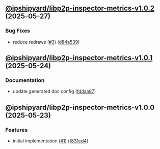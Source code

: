 ## [@ipshipyard/libp2p-inspector-metrics-v1.0.2](https://github.com/ipshipyard/js-libp2p-inspector/compare/@ipshipyard/libp2p-inspector-metrics-1.0.1...@ipshipyard/libp2p-inspector-metrics-1.0.2) (2025-05-27)

### Bug Fixes

* reduce redraws ([#3](https://github.com/ipshipyard/js-libp2p-inspector/issues/3)) ([d84a539](https://github.com/ipshipyard/js-libp2p-inspector/commit/d84a539857fff209f488030c325f63a1dbfd21c0))

## [@ipshipyard/libp2p-inspector-metrics-v1.0.1](https://github.com/ipshipyard/js-libp2p-inspector/compare/@ipshipyard/libp2p-inspector-metrics-1.0.0...@ipshipyard/libp2p-inspector-metrics-1.0.1) (2025-05-24)

### Documentation

* update generated doc config ([fddaa87](https://github.com/ipshipyard/js-libp2p-inspector/commit/fddaa87f25c70e39a993b766bc2a3ceacad120b8))

## @ipshipyard/libp2p-inspector-metrics-v1.0.0 (2025-05-23)

### Features

* initial implementation ([#1](https://github.com/ipshipyard/js-libp2p-inspector/issues/1)) ([f831cd4](https://github.com/ipshipyard/js-libp2p-inspector/commit/f831cd4e7eff8f10db7c44a3b111dc46ff4892a7))
